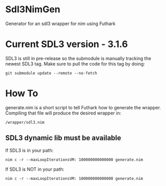 # Sdl3NimGen
Generator for an sdl3 wrapper for nim using Futhark

# Current SDL3 version - 3.1.6
SDL3 is still in pre-release so the submodule is manually tracking the newest SDL3 tag. Make sure to pull the code for this tag by doing: 
```
git submodule update --remote --no-fetch
```

# How To
generate.nim is a short script to tell Futhark how to generate the wrapper. Compiling that file will produce the desired wrapper in:
```
/wrapper/sdl3.nim
``` 

## SDL3 dynamic lib must be available
If SDL3 is in your path:
```
nim c -r --maxLoopIterationsVM: 100000000000000 generate.nim 
```

If SDL3 is NOT in your path:
```
nim c -r --maxLoopIterationsVM: 100000000000000 generate.nim 
```